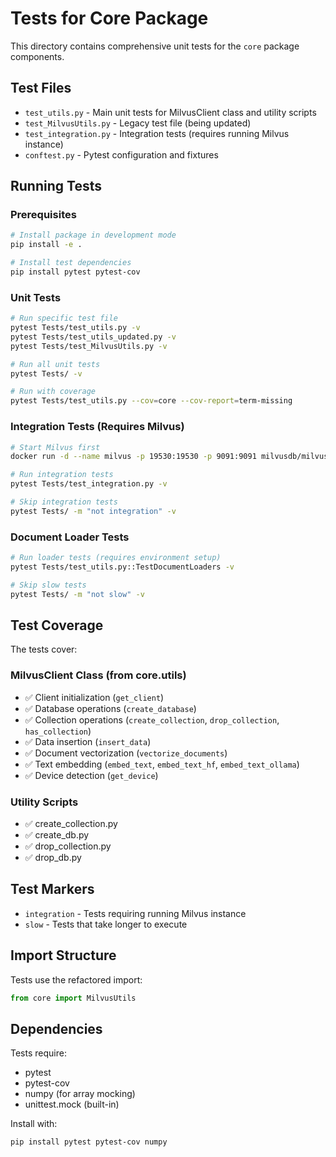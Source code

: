 # Tests for Core Package

This directory contains comprehensive unit tests for the `core` package components.

## Test Files

- `test_utils.py` - Main unit tests for MilvusClient class and utility scripts
- `test_MilvusUtils.py` - Legacy test file (being updated)
- `test_integration.py` - Integration tests (requires running Milvus instance)
- `conftest.py` - Pytest configuration and fixtures

## Running Tests

### Prerequisites
```bash
# Install package in development mode
pip install -e .

# Install test dependencies
pip install pytest pytest-cov
```

### Unit Tests
```bash
# Run specific test file
pytest Tests/test_utils.py -v
pytest Tests/test_utils_updated.py -v
pytest Tests/test_MilvusUtils.py -v

# Run all unit tests
pytest Tests/ -v

# Run with coverage
pytest Tests/test_utils.py --cov=core --cov-report=term-missing
```

### Integration Tests (Requires Milvus)
```bash
# Start Milvus first
docker run -d --name milvus -p 19530:19530 -p 9091:9091 milvusdb/milvus:latest

# Run integration tests
pytest Tests/test_integration.py -v

# Skip integration tests
pytest Tests/ -m "not integration" -v
```

### Document Loader Tests
```bash
# Run loader tests (requires environment setup)
pytest Tests/test_utils.py::TestDocumentLoaders -v

# Skip slow tests
pytest Tests/ -m "not slow" -v
```

## Test Coverage

The tests cover:

### MilvusClient Class (from core.utils)
- ✅ Client initialization (`get_client`)
- ✅ Database operations (`create_database`)
- ✅ Collection operations (`create_collection`, `drop_collection`, `has_collection`)
- ✅ Data insertion (`insert_data`)
- ✅ Document vectorization (`vectorize_documents`)
- ✅ Text embedding (`embed_text`, `embed_text_hf`, `embed_text_ollama`)
- ✅ Device detection (`get_device`)

### Utility Scripts
- ✅ create_collection.py
- ✅ create_db.py  
- ✅ drop_collection.py
- ✅ drop_db.py

## Test Markers

- `integration` - Tests requiring running Milvus instance
- `slow` - Tests that take longer to execute

## Import Structure

Tests use the refactored import:
```python
from core import MilvusUtils
```

## Dependencies

Tests require:
- pytest
- pytest-cov
- numpy (for array mocking)
- unittest.mock (built-in)

Install with:
```bash
pip install pytest pytest-cov numpy
```